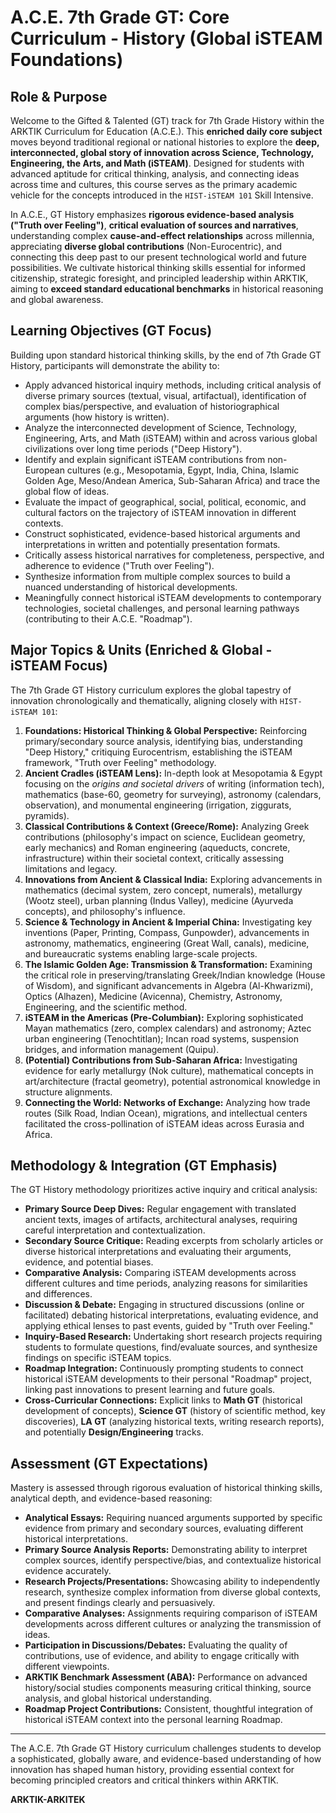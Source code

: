 # A.C.E. 7th Grade GT: Core Curriculum - History (Global iSTEAM Foundations)

## Role & Purpose

Welcome to the Gifted & Talented (GT) track for 7th Grade History within the ARKTIK Curriculum for Education (A.C.E.). This **enriched daily core subject** moves beyond traditional regional or national histories to explore the **deep, interconnected, global story of innovation across Science, Technology, Engineering, the Arts, and Math (iSTEAM)**. Designed for students with advanced aptitude for critical thinking, analysis, and connecting ideas across time and cultures, this course serves as the primary academic vehicle for the concepts introduced in the `HIST-iSTEAM 101` Skill Intensive.

In A.C.E., GT History emphasizes **rigorous evidence-based analysis ("Truth over Feeling")**, **critical evaluation of sources and narratives**, understanding complex **cause-and-effect relationships** across millennia, appreciating **diverse global contributions** (Non-Eurocentric), and connecting this deep past to our present technological world and future possibilities. We cultivate historical thinking skills essential for informed citizenship, strategic foresight, and principled leadership within ARKTIK, aiming to **exceed standard educational benchmarks** in historical reasoning and global awareness.

## Learning Objectives (GT Focus)

Building upon standard historical thinking skills, by the end of 7th Grade GT History, participants will demonstrate the ability to:

*   Apply advanced historical inquiry methods, including critical analysis of diverse primary sources (textual, visual, artifactual), identification of complex bias/perspective, and evaluation of historiographical arguments (how history is written).
*   Analyze the interconnected development of Science, Technology, Engineering, Arts, and Math (iSTEAM) within and across various global civilizations over long time periods ("Deep History").
*   Identify and explain significant iSTEAM contributions from non-European cultures (e.g., Mesopotamia, Egypt, India, China, Islamic Golden Age, Meso/Andean America, Sub-Saharan Africa) and trace the global flow of ideas.
*   Evaluate the impact of geographical, social, political, economic, and cultural factors on the trajectory of iSTEAM innovation in different contexts.
*   Construct sophisticated, evidence-based historical arguments and interpretations in written and potentially presentation formats.
*   Critically assess historical narratives for completeness, perspective, and adherence to evidence ("Truth over Feeling").
*   Synthesize information from multiple complex sources to build a nuanced understanding of historical developments.
*   Meaningfully connect historical iSTEAM developments to contemporary technologies, societal challenges, and personal learning pathways (contributing to their A.C.E. "Roadmap").

## Major Topics & Units (Enriched & Global - iSTEAM Focus)

The 7th Grade GT History curriculum explores the global tapestry of innovation chronologically and thematically, aligning closely with `HIST-iSTEAM 101`:

1.  **Foundations: Historical Thinking & Global Perspective:** Reinforcing primary/secondary source analysis, identifying bias, understanding "Deep History," critiquing Eurocentrism, establishing the iSTEAM framework, "Truth over Feeling" methodology.
2.  **Ancient Cradles (iSTEAM Lens):** In-depth look at Mesopotamia & Egypt focusing on the *origins and societal drivers* of writing (information tech), mathematics (base-60, geometry for surveying), astronomy (calendars, observation), and monumental engineering (irrigation, ziggurats, pyramids).
3.  **Classical Contributions & Context (Greece/Rome):** Analyzing Greek contributions (philosophy's impact on science, Euclidean geometry, early mechanics) and Roman engineering (aqueducts, concrete, infrastructure) within their societal context, critically assessing limitations and legacy.
4.  **Innovations from Ancient & Classical India:** Exploring advancements in mathematics (decimal system, zero concept, numerals), metallurgy (Wootz steel), urban planning (Indus Valley), medicine (Ayurveda concepts), and philosophy's influence.
5.  **Science & Technology in Ancient & Imperial China:** Investigating key inventions (Paper, Printing, Compass, Gunpowder), advancements in astronomy, mathematics, engineering (Great Wall, canals), medicine, and bureaucratic systems enabling large-scale projects.
6.  **The Islamic Golden Age: Transmission & Transformation:** Examining the critical role in preserving/translating Greek/Indian knowledge (House of Wisdom), and significant advancements in Algebra (Al-Khwarizmi), Optics (Alhazen), Medicine (Avicenna), Chemistry, Astronomy, Engineering, and the scientific method.
7.  **iSTEAM in the Americas (Pre-Columbian):** Exploring sophisticated Mayan mathematics (zero, complex calendars) and astronomy; Aztec urban engineering (Tenochtitlan); Incan road systems, suspension bridges, and information management (Quipu).
8.  **(Potential) Contributions from Sub-Saharan Africa:** Investigating evidence for early metallurgy (Nok culture), mathematical concepts in art/architecture (fractal geometry), potential astronomical knowledge in structure alignments.
9.  **Connecting the World: Networks of Exchange:** Analyzing how trade routes (Silk Road, Indian Ocean), migrations, and intellectual centers facilitated the cross-pollination of iSTEAM ideas across Eurasia and Africa.

## Methodology & Integration (GT Emphasis)

The GT History methodology prioritizes active inquiry and critical analysis:
*   **Primary Source Deep Dives:** Regular engagement with translated ancient texts, images of artifacts, architectural analyses, requiring careful interpretation and contextualization.
*   **Secondary Source Critique:** Reading excerpts from scholarly articles or diverse historical interpretations and evaluating their arguments, evidence, and potential biases.
*   **Comparative Analysis:** Comparing iSTEAM developments across different cultures and time periods, analyzing reasons for similarities and differences.
*   **Discussion & Debate:** Engaging in structured discussions (online or facilitated) debating historical interpretations, evaluating evidence, and applying ethical lenses to past events, guided by "Truth over Feeling."
*   **Inquiry-Based Research:** Undertaking short research projects requiring students to formulate questions, find/evaluate sources, and synthesize findings on specific iSTEAM topics.
*   **Roadmap Integration:** Continuously prompting students to connect historical iSTEAM developments to their personal "Roadmap" project, linking past innovations to present learning and future goals.
*   **Cross-Curricular Connections:** Explicit links to **Math GT** (historical development of concepts), **Science GT** (history of scientific method, key discoveries), **LA GT** (analyzing historical texts, writing research reports), and potentially **Design/Engineering** tracks.

## Assessment (GT Expectations)

Mastery is assessed through rigorous evaluation of historical thinking skills, analytical depth, and evidence-based reasoning:

*   **Analytical Essays:** Requiring nuanced arguments supported by specific evidence from primary and secondary sources, evaluating different historical interpretations.
*   **Primary Source Analysis Reports:** Demonstrating ability to interpret complex sources, identify perspective/bias, and contextualize historical evidence accurately.
*   **Research Projects/Presentations:** Showcasing ability to independently research, synthesize complex information from diverse global contexts, and present findings clearly and persuasively.
*   **Comparative Analyses:** Assignments requiring comparison of iSTEAM developments across different cultures or analyzing the transmission of ideas.
*   **Participation in Discussions/Debates:** Evaluating the quality of contributions, use of evidence, and ability to engage critically with different viewpoints.
*   **ARKTIK Benchmark Assessment (ABA):** Performance on advanced history/social studies components measuring critical thinking, source analysis, and global historical understanding.
*   **Roadmap Project Contributions:** Consistent, thoughtful integration of historical iSTEAM context into the personal learning Roadmap.

---

The A.C.E. 7th Grade GT History curriculum challenges students to develop a sophisticated, globally aware, and evidence-based understanding of how innovation has shaped human history, providing essential context for becoming principled creators and critical thinkers within ARKTIK.

**ARKTIK-ARKITEK**
